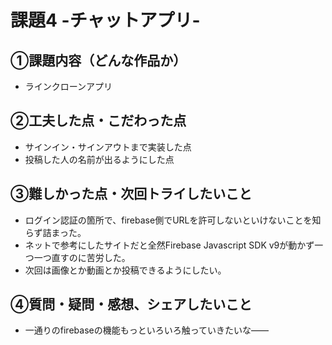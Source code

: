 # 課題4 -チャットアプリ-

## ➀課題内容（どんな作品か）
- ラインクローンアプリ

## ➁工夫した点・こだわった点
- サインイン・サインアウトまで実装した点
- 投稿した人の名前が出るようにした点

## ➂難しかった点・次回トライしたいこと
- ログイン認証の箇所で、firebase側でURLを許可しないといけないことを知らず詰まった。
- ネットで参考にしたサイトだと全然Firebase Javascript SDK v9が動かず一つ一つ直すのに苦労した。
- 次回は画像とか動画とか投稿できるようにしたい。

## ➃質問・疑問・感想、シェアしたいこと
- 一通りのfirebaseの機能もっといろいろ触っていきたいな――